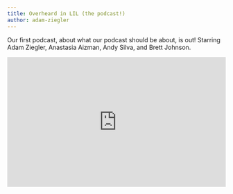 ```yaml
---
title: Overheard in LIL (the podcast!)
author: adam-ziegler
---
```

Our first podcast, about what our podcast should be about, is out! 
Starring Adam Ziegler, Anastasia Aizman, Andy Silva, and Brett Johnson.

<div class="embed-container"><iframe width="100%" height="300" scrolling="no" frameborder="no" src="https://w.soundcloud.com/player/?url=https%3A//api.soundcloud.com/tracks/349510875&amp;color=%23ff5500&amp;auto_play=false&amp;hide_related=false&amp;show_comments=true&amp;show_user=true&amp;show_reposts=false&amp;show_teaser=true&amp;visual=true"></iframe></div>

